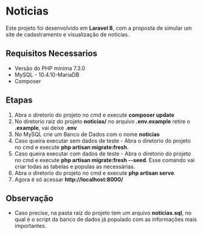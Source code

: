 # Noticias

Este projeto foi desenvolvido em **Laravel 8**, com a proposta de simular um site de cadastramento e visualização de noticias.


## Requisitos Necessarios
- Versão do PHP mínima 7.3.0
- MySQL - 10.4.10-MariaDB
- Composer

## Etapas
1. Abra o diretorio do projeto  no cmd e execute <b>composer update</b>
2. No diretorio raiz do projeto <b>noticias/</b> no arquivo **.env.example** retire o **.example**, vai deixe **.env**
3. No MySQL crie um Banco de Dados com o nome <b> noticias</b>
4. Caso queira executar sem dados de teste - Abra o diretorio do projeto  no cmd e execute <b>php artisan migrate:fresh</b>.
4. Caso queira executar com dados de teste - Abra o diretorio do projeto  no cmd e execute <b>php artisan migrate:fresh --seed</b>. Esse comando vai criar todas as tabelas e populas as necessárias.
5. Abra o diretorio do projeto  no cmd e execute <b>php artisan serve</b>.
6. Agora é só acessar **http://localhost:8000/**

## Observação

- Caso precise, na pasta raiz do projeto tem um arquivo **noticias.sql**, no qual é o script da banco de dados já populado com as informações mais importantes.